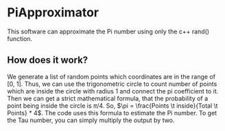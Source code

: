 # PiApproximator
This software can approximate the Pi number using only the c++ rand() function. 

## How does it work?

We generate a list of random points which coordinates are in the range of [0, 1]. Thus, we can use the trigonometric circle to count number of points which are inside the circle with radius 1 and connect the pi coefficient to it. Then we can get a strict mathematical formula, that the probability of a point being inside the circle is $\pi / 4.$ So, $\pi = \frac{Points \t inside}{Total \t Points} * 4$. The code uses this formula to estimate the Pi number. To get the Tau number, you can simply multiply the output by two.

